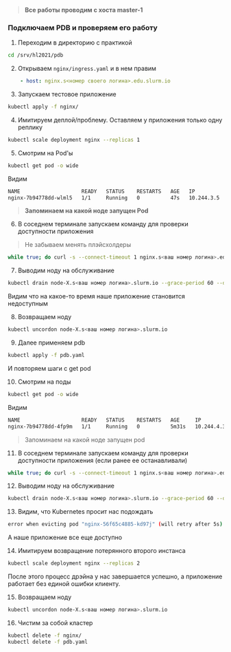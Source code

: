 > **Все работы проводим с хоста master-1**

### Подключаем PDB и проверяем его работу

1) Переходим в директорию с практикой
```bash
cd /srv/hl2021/pdb
```

2) Открываем `nginx/ingress.yaml` и в нем правим 
```yaml
    - host: nginx.s<номер своего логина>.edu.slurm.io
```

3) Запускаем тестовое приложение
```bash
kubectl apply -f nginx/
```

4) Имитируем деплой/проблему. Оставляем у приложения только одну реплику
```bash
kubectl scale deployment nginx --replicas 1
```

5) Смотрим на Pod'ы
```bash
kubectl get pod -o wide
```

Видим
```bash
NAME                    READY   STATUS    RESTARTS   AGE   IP           NODE                      NOMINATED NODE   READINESS GATES
nginx-7b94778dd-wlml5   1/1     Running   0          47s   10.244.3.5   node-1.sXXXXXX.slurm.io   <none>           <none>
```
> **Запоминаем на какой ноде запущен Pod**

6) В соседнем терминале запускаем команду для проверки доступности приложения

> Не забываем менять плэйсхолдеры

```bash
while true; do curl -s --connect-timeout 1 nginx.s<ваш номер логина>.edu.slurm.io -i | grep '200 OK' 2>&1 > /dev/null; if [ $? -eq 0 ]; then echo OK; else echo FAIL; fi; sleep 1; done
```

7) Выводим ноду на обслуживание
```bash
kubectl drain node-X.s<ваш номер логина>.slurm.io --grace-period 60 --delete-local-data --ignore-daemonsets --force
```
Видим что на какое-то время наше приложение становится недоступным

8) Возвращаем ноду
```bash
kubectl uncordon node-X.s<ваш номер логина>.slurm.io
```

9) Далее применяем pdb
```bash
kubectl apply -f pdb.yaml
```
И повторяем шаги с get pod

10) Смотрим на поды
```bash
kubectl get pod -o wide
```
Видим
```bash
NAME                    READY   STATUS    RESTARTS   AGE     IP           NODE                      NOMINATED NODE   READINESS GATES
nginx-7b94778dd-4fp9m   1/1     Running   0          5m31s   10.244.4.3   node-2.sXXXXXX.slurm.io   <none>           <none>
```
> Запоминаем на какой ноде запущен pod

11) В соседнем терминале запускаем команду для проверки доступности приложения (если ранее ее останавливали)
```bash
while true; do curl -s --connect-timeout 1 nginx.s<ваш номер логина>.edu.slurm.io -i | grep '200 OK' 2>&1 > /dev/null; if [ $? -eq 0 ]; then echo OK; else echo FAIL; fi; sleep 1; done
```

12) Выводим ноду на обслуживание
```bash
kubectl drain node-X.s<ваш номер логина>.slurm.io --grace-period 60 --delete-local-data --ignore-daemonsets --force
```

13) Видим, что Kubernetes просит нас подождать
```bash
error when evicting pod "nginx-56f65c4885-kd97j" (will retry after 5s): Cannot evict pod as it would violate the pod's disruption budget.
```
А наше приложение все еще доступно

14) Имитируем возвращение потерянного второго инстанса
```bash
kubectl scale deployment nginx --replicas 2
```

После этого процесс дрэйна у нас завершается успешно, а приложение работает без единой ошибки клиенту.

15) Возвращаем ноду
```bash
kubectl uncordon node-X.s<ваш номер логина>.slurm.io
```

16) Чистим за собой кластер
```bash
kubectl delete -f nginx/
kubectl delete -f pdb.yaml
```
